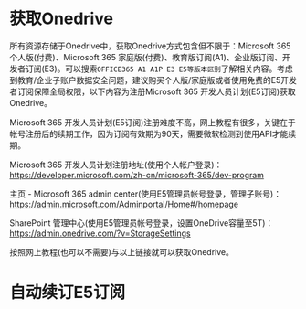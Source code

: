 # 获取Onedrive

所有资源存储于Onedrive中，获取Onedrive方式包含但不限于：Microsoft 365个人版(付费)、Microsoft 365 家庭版(付费)、教育版订阅(A1)、企业版订阅、开发者订阅(E3)。可以搜索`OFFICE365 A1 A1P E3 E5等版本区别`了解相关内容。考虑到教育/企业子账户数据安全问题，建议购买个人版/家庭版或者使用免费的E5开发者订阅保障全局权限，以下内容为注册Microsoft 365 开发人员计划(E5订阅)获取Onedrive。

Microsoft 365 开发人员计划(E5订阅)注册难度不高，网上教程有很多，关键在于帐号注册后的续期工作，因为订阅有效期为90天，需要微软检测到使用API才能续期。

Microsoft 365 开发人员计划注册地址(使用个人帐户登录)：https://developer.microsoft.com/zh-cn/microsoft-365/dev-program

主页 - Microsoft 365 admin center(使用E5管理员帐号登录，管理子账号)：https://admin.microsoft.com/Adminportal/Home#/homepage

SharePoint 管理中心(使用E5管理员帐号登录，设置OneDrive容量至5T)：https://admin.onedrive.com/?v=StorageSettings

按照网上教程(也可以不需要)与以上链接就可以获取Onedrive。

# 自动续订E5订阅